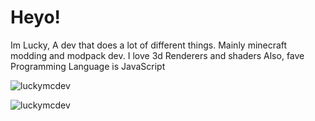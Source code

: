 <h1 align="left">Heyo!</h1>

Im Lucky, A dev that does a lot of different things. Mainly minecraft modding and modpack dev.
I love 3d Renderers and shaders
Also, fave Programming Language is JavaScript

![luckymcdev](https://github-readme-stats.vercel.app/api?username=LuckyMcDev&show_icons=true&rank_icon=github&theme=tokyonight&hide=["issues"])

![luckymcdev](https://github-readme-stats.vercel.app/api/top-langs?username=LuckyMcDev&show_icons=true&theme=tokyonight&layout=compact)

